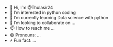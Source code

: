 - 👋 Hi, I’m @Thulasir24
- 👀 I’m interested in python coding
- 🌱 I’m currently learning Data science with python
- 💞️ I’m looking to collaborate on ...
- 📫 How to reach me ...
- 😄 Pronouns: ...
- ⚡ Fun fact: ...

<!---
Thulasir24/Thulasir24 is a ✨ special ✨ repository because its `README.md` (this file) appears on your GitHub profile.
You can click the Preview link to take a look at your changes.
--->
